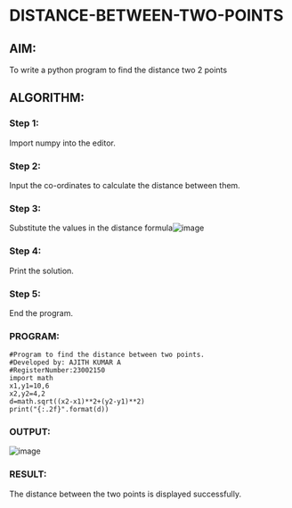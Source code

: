 # DISTANCE-BETWEEN-TWO-POINTS

## AIM:
To write a python program to find the distance two 2 points
## ALGORITHM:
### Step 1:
Import numpy into the editor.
### Step 2:
Input the co-ordinates to calculate the distance between them.
### Step 3: 
Substitute the values in the distance formula![image](https://github.com/Ajith1413/DISTANCE-BETWEEN-TWO-POINTS/assets/139842524/0f7cdc0d-30d1-4fa9-96be-99b86645dd34)
  

### Step 4: 
Print the solution.
### Step 5: 
End the program.
### PROGRAM:
```
#Program to find the distance between two points.
#Developed by: AJITH KUMAR A
#RegisterNumber:23002150
import math
x1,y1=10,6
x2,y2=4,2
d=math.sqrt((x2-x1)**2+(y2-y1)**2)
print("{:.2f}".format(d))
```
  


### OUTPUT:
![image](https://github.com/Ajith1413/DISTANCE-BETWEEN-TWO-POINTS/assets/139842524/e948d43b-a1d7-41fa-9c23-74a70499459b)





### RESULT:
The distance between the two points is displayed successfully.
